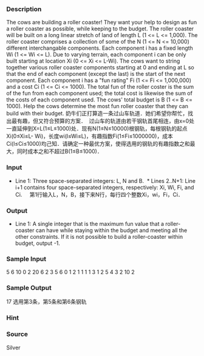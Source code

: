 
### Description
The cows are building a roller coaster! They want your help to design as fun a roller coaster as possible, while keeping to the budget. The roller coaster will be built on a long linear stretch of land of length L (1 <= L <= 1,000). The roller coaster comprises a collection of some of the N (1 <= N <= 10,000) different interchangable components. Each component i has a fixed length Wi (1 <= Wi <= L). Due to varying terrain, each component i can be only built starting at location Xi (0 <= Xi <= L-Wi). The cows want to string together various roller coaster components starting at 0 and ending at L so that the end of each component (except the last) is the start of the next component. Each component i has a "fun rating" Fi (1 <= Fi <= 1,000,000) and a cost Ci (1 <= Ci <= 1000). The total fun of the roller coster is the sum of the fun from each component used; the total cost is likewise the sum of the costs of each component used. The cows' total budget is B (1 <= B <= 1000). Help the cows determine the most fun roller coaster that they can build with their budget. 
奶牛们正打算造一条过山车轨道．她们希望你帮忙，找出最有趣，但又符合预算的方案．  过山车的轨道由若干钢轨首尾相连，由x=0处一直延伸到X=L(1≤L≤1000)处．现有N(1≤N≤10000)根钢轨，每根钢轨的起点Xi(0≤Xi≤L- Wi)，长度wi(l≤Wi≤L)，有趣指数Fi(1≤Fi≤1000000)，成本Ci(l≤Ci≤1000)均己知．请确定一种最优方案，使得选用的钢轨的有趣指数之和最大，同时成本之和不超过B(1≤B≤1000)．
### Input
* Line 1: Three space-separated integers: L, N and B.
 * Lines 2..N+1: Line i+1 contains four space-separated integers, respectively: Xi, Wi, Fi, and Ci.
    第1行输入L，N，B，接下来N行，每行四个整数Xi，wi，Fi，Ci．
### Output
* Line 1: A single integer that is the maximum fun value that a roller-coaster can have while staying within the budget and meeting all the other constraints. If it is not possible to build a roller-coaster within budget, output -1. 

### Sample Input
5 6 10
0 2 20 6
2 3 5 6
0 1 2 1
1 1 1 3
1 2 5 4
3 2 10 2



### Sample Output
17
 选用第3条，第5条和第6条钢轨
### Hint

### Source
Silver